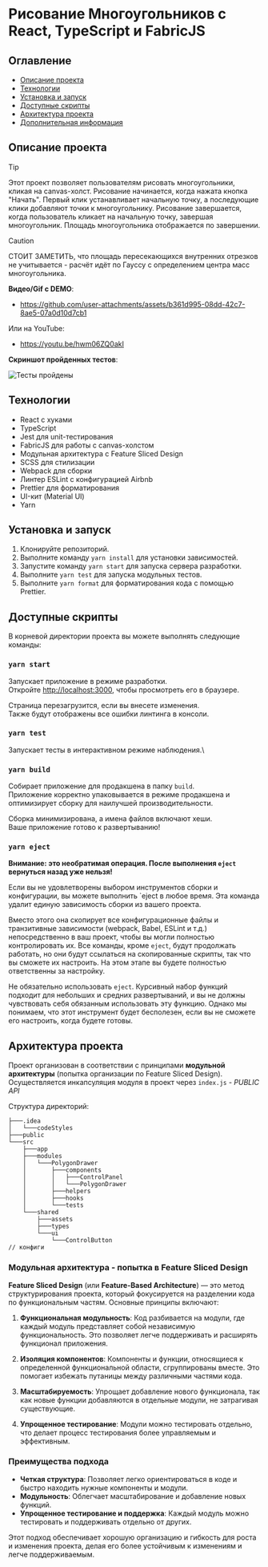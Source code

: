 # Рисование Многоугольников с React, TypeScript и FabricJS

## Оглавление

- [Описание проекта](#описание-проекта)
- [Технологии](#технологии)
- [Установка и запуск](#установка-и-запуск)
- [Доступные скрипты](#доступные-скрипты)
- [Архитектура проекта](#архитектура-проекта)
- [Дополнительная информация](#дополнительная-информация)

## Описание проекта

> [!TIP]
> Этот проект позволяет пользователям рисовать многоугольники, кликая на canvas-холст.
> Рисование начинается, когда нажата кнопка "Начать".
> Первый клик устанавливает начальную точку, а последующие клики добавляют точки к многоугольнику.
> Рисование завершается, когда пользователь кликает на начальную точку, завершая многоугольник.
> Площадь многоугольника отображается по завершении.

> [!CAUTION]
> СТОИТ ЗАМЕТИТЬ, что площадь пересекающихся внутренних отрезков не учитывается - расчёт идёт по Гауссу с определением центра масс многоугольника.

**Видео/Gif с DEMO**:
- https://github.com/user-attachments/assets/b361d995-08dd-42c7-8ae5-07a0d10d7cb1

Или на YouTube:
- https://youtu.be/hwm06ZQ0akI

**Скриншот пройденных тестов**:

![Тесты пройдены](https://github.com/user-attachments/assets/7e9d2376-9a9c-4ded-8d4b-6ef8b1942bb8)

## Технологии

- React с хуками
- TypeScript
- Jest для unit-тестирования
- FabricJS для работы с canvas-холстом
- Модульная архитектура с Feature Sliced Design
- SCSS для стилизации
- Webpack для сборки
- Линтер ESLint с конфигурацией Airbnb
- Prettier для форматирования
- UI-кит (Material UI)
- Yarn

## Установка и запуск

1. Клонируйте репозиторий.
2. Выполните команду `yarn install` для установки зависимостей.
3. Запустите команду `yarn start` для запуска сервера разработки.
4. Выполните `yarn test` для запуска модульных тестов.
5. Выполните `yarn format` для форматирования кода с помощью Prettier.

## Доступные скрипты

В корневой директории проекта вы можете выполнять следующие команды:

### `yarn start`

Запускает приложение в режиме разработки.\
Откройте [http://localhost:3000](http://localhost:3000), чтобы просмотреть его в браузере.

Страница перезагрузится, если вы внесете изменения.\
Также будут отображены все ошибки линтинга в консоли.

### `yarn test`

Запускает тесты в интерактивном режиме наблюдения.\

### `yarn build`

Собирает приложение для продакшена в папку `build`.\
Приложение корректно упаковывается в режиме продакшена и оптимизирует сборку для наилучшей производительности.

Сборка минимизирована, а имена файлов включают хеши.\
Ваше приложение готово к развертыванию!

### `yarn eject`

**Внимание: это необратимая операция. После выполнения `eject` вернуться назад уже нельзя!**

Если вы не удовлетворены выбором инструментов сборки и конфигурации, вы можете выполнить `eject в любое время. Эта команда удалит единую зависимость сборки из вашего проекта.

Вместо этого она скопирует все конфигурационные файлы и транзитивные зависимости (webpack, Babel, ESLint и т.д.) непосредственно в ваш проект, чтобы вы могли полностью контролировать их. Все команды, кроме `eject`, будут продолжать работать, но они будут ссылаться на скопированные скрипты, так что вы сможете их настроить. На этом этапе вы будете полностью ответственны за настройку.

Не обязательно использовать `eject`. Курсивный набор функций подходит для небольших и средних развертываний, и вы не должны чувствовать себя обязанным использовать эту функцию. Однако мы понимаем, что этот инструмент будет бесполезен, если вы не сможете его настроить, когда будете готовы.

## Архитектура проекта

Проект организован в соответствии с принципами **модульной архитектуры** (попытка организации по Feature Sliced Design).
Осуществляется инкапсуляция модуля в проект через `index.js` - _PUBLIC API_

Структура директорий:

```
├───.idea
│   └───codeStyles
├───public
└───src
    ├───app
    ├───modules
    │   └───PolygonDrawer
    │       ├───components
    │       │   ├───ControlPanel
    │       │   └───PolygonDrawer
    │       ├───helpers
    │       ├───hooks
    │       └───tests
    └───shared
        ├───assets
        ├───types
        └───ui
            └───ControlButton
// конфиги
```

### Модульная архитектура - попытка в Feature Sliced Design

**Feature Sliced Design** (или **Feature-Based Architecture**) — это метод структурирования проекта, который фокусируется на разделении кода по функциональным частям. Основные принципы включают:

1. **Функциональная модульность**: Код разбивается на модули, где каждый модуль представляет собой независимую функциональность. Это позволяет легче поддерживать и расширять функционал приложения.

2. **Изоляция компонентов**: Компоненты и функции, относящиеся к определенной функциональной области, сгруппированы вместе. Это помогает избежать путаницы между различными частями кода.

3. **Масштабируемость**: Упрощает добавление нового функционала, так как новые функции добавляются в отдельные модули, не затрагивая существующие.

4. **Упрощенное тестирование**: Модули можно тестировать отдельно, что делает процесс тестирования более управляемым и эффективным.

### Преимущества подхода

- **Четкая структура**: Позволяет легко ориентироваться в коде и быстро находить нужные компоненты и модули.
- **Модульность**: Облегчает масштабирование и добавление новых функций.
- **Упрощенное тестирование и поддержка**: Каждый модуль можно тестировать и поддерживать отдельно от других.

Этот подход обеспечивает хорошую организацию и гибкость для роста и изменения проекта, делая его более устойчивым к изменениям и легче поддерживаемым.
